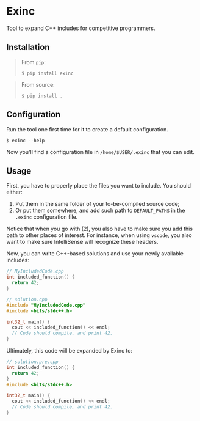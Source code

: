# Exinc

Tool to expand C++ includes for competitive programmers.

## Installation

> From `pip`:
> ```console
> $ pip install exinc
> ```

> From source:
> ```console
> $ pip install .
> ```

## Configuration

Run the tool one first time for it to create a default configuration.

```console
$ exinc --help
```

Now you'll find a configuration file in `/home/$USER/.exinc` that you can edit.

## Usage

First, you have to properly place the files you want to include. You should either:

1. Put them in the same folder of your to-be-compiled source code;
2. Or put them somewhere, and add such path to `DEFAULT_PATHS` in the `.exinc` configuration file.

Notice that when you go with (2), you also have to make sure you add this path to other places of interest. For instance, when using `vscode`, you also want to make sure IntelliSense will recognize these headers.

Now, you can write C++-based solutions and use your newly available includes:

```cpp
// MyIncludedCode.cpp
int included_function() {
  return 42;
}
```

```cpp
// solution.cpp
#include "MyIncludedCode.cpp"
#include <bits/stdc++.h>

int32_t main() {
  cout << included_function() << endl;
  // Code should compile, and print 42.
}
```

Ultimately, this code will be expanded by Exinc to:

```cpp
// solution.pre.cpp
int included_function() {
  return 42;
}
#include <bits/stdc++.h>

int32_t main() {
  cout << included_function() << endl;
  // Code should compile, and print 42.
}
```